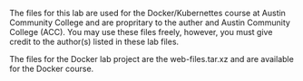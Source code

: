The files for this lab are used for the Docker/Kubernettes course at Austin Community College and are propritary to the auther and Austin Community College (ACC). You may use these files freely, however, you must give credit to the author(s) 
  listed in these lab files.

The files for the Docker lab project are the web-files.tar.xz and are available for the Docker course.
